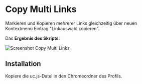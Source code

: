 # Copy Multi Links
Markieren und Kopieren mehrerer Links gleichzeitig über neuen Kontextmenü Eintrag "Linkauswahl kopieren".

Das **Ergebnis des Skripts**:

![Screenshot Copy Multi Links](https://github.com/ardiman/userChrome.js/raw/master/copymultilinks/scr_copymultilinks.png)

## Installation
Kopiere die uc.js-Datei in den Chromeordner des Profils.

